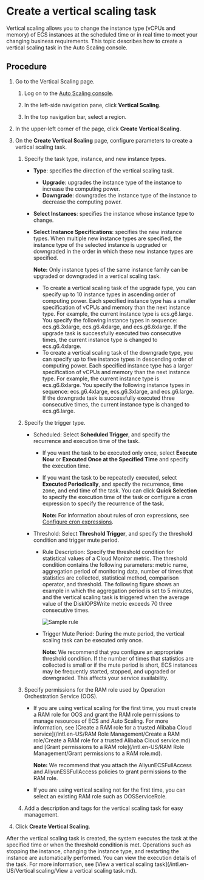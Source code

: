 # Create a vertical scaling task

Vertical scaling allows you to change the instance type \(vCPUs and memory\) of ECS instances at the scheduled time or in real time to meet your changing business requirements. This topic describes how to create a vertical scaling task in the Auto Scaling console.

## Procedure

1.  Go to the Vertical Scaling page.

    1.  Log on to the [Auto Scaling console](https://essnew.console.aliyun.com/).

    2.  In the left-side navigation pane, click **Vertical Scaling**.

    3.  In the top navigation bar, select a region.

2.  In the upper-left corner of the page, click **Create Vertical Scaling**.

3.  On the **Create Vertical Scaling** page, configure parameters to create a vertical scaling task.

    1.  Specify the task type, instance, and new instance types.

        -   **Type**: specifies the direction of the vertical scaling task.
            -   **Upgrade**: upgrades the instance type of the instance to increase the computing power.
            -   **Downgrade**: downgrades the instance type of the instance to decrease the computing power.
        -   **Select Instances**: specifies the instance whose instance type to change.
        -   **Select Instance Specifications**: specifies the new instance types. When multiple new instance types are specified, the instance type of the selected instance is upgraded or downgraded in the order in which these new instance types are specified.

            **Note:** Only instance types of the same instance family can be upgraded or downgraded in a vertical scaling task.

            -   To create a vertical scaling task of the upgrade type, you can specify up to 10 instance types in ascending order of computing power. Each specified instance type has a smaller specification of vCPUs and memory than the next instance type. For example, the current instance type is ecs.g6.large. You specify the following instance types in sequence: ecs.g6.3xlarge, ecs.g6.4xlarge, and ecs.g6.6xlarge. If the upgrade task is successfully executed two consecutive times, the current instance type is changed to ecs.g6.4xlarge.
            -   To create a vertical scaling task of the downgrade type, you can specify up to five instance types in descending order of computing power. Each specified instance type has a larger specification of vCPUs and memory than the next instance type. For example, the current instance type is ecs.g6.6xlarge. You specify the following instance types in sequence: ecs.g6.4xlarge, ecs.g6.3xlarge, and ecs.g6.large. If the downgrade task is successfully executed three consecutive times, the current instance type is changed to ecs.g6.large.
    2.  Specify the trigger type.

        -   Scheduled: Select **Scheduled Trigger**, and specify the recurrence and execution time of the task.
            -   If you want the task to be executed only once, select **Execute Now** or **Executed Once at the Specified Time** and specify the execution time.
            -   If you want the task to be repeatedly executed, select **Executed Periodically**, and specify the recurrence, time zone, and end time of the task. You can click **Quick Selection** to specify the execution time of the task or configure a cron expression to specify the recurrence of the task.

                **Note:** For information about rules of cron expressions, see [Configure cron expressions]().

        -   Threshold: Select **Threshold Trigger**, and specify the threshold condition and trigger mute period.
            -   Rule Description: Specify the threshold condition for statistical values of a Cloud Monitor metric. The threshold condition contains the following parameters: metric name, aggregation period of monitoring data, number of times that statistics are collected, statistical method, comparison operator, and threshold. The following figure shows an example in which the aggregation period is set to 5 minutes, and the vertical scaling task is triggered when the average value of the DiskIOPSWrite metric exceeds 70 three consecutive times.

                ![Sample rule](https://static-aliyun-doc.oss-accelerate.aliyuncs.com/assets/img/en-US/9701907161/p254402.png)

            -   Trigger Mute Period: During the mute period, the vertical scaling task can be executed only once.

                **Note:** We recommend that you configure an appropriate threshold condition. If the number of times that statistics are collected is small or if the mute period is short, ECS instances may be frequently started, stopped, and upgraded or downgraded. This affects your service availability.

    3.  Specify permissions for the RAM role used by Operation Orchestration Service \(OOS\).

        -   If you are using vertical scaling for the first time, you must create a RAM role for OOS and grant the RAM role permissions to manage resources of ECS and Auto Scaling. For more information, see [Create a RAM role for a trusted Alibaba Cloud service](/intl.en-US/RAM Role Management/Create a RAM role/Create a RAM role for a trusted Alibaba Cloud service.md) and [Grant permissions to a RAM role](/intl.en-US/RAM Role Management/Grant permissions to a RAM role.md).

            **Note:** We recommend that you attach the AliyunECSFullAccess and AliyunESSFullAccess policies to grant permissions to the RAM role.

        -   If you are using vertical scaling not for the first time, you can select an existing RAM role such as OOSServiceRole.
    4.  Add a description and tags for the vertical scaling task for easy management.

4.  Click **Create Vertical Scaling**.


After the vertical scaling task is created, the system executes the task at the specified time or when the threshold condition is met. Operations such as stopping the instance, changing the instance type, and restarting the instance are automatically performed. You can view the execution details of the task. For more information, see [View a vertical scaling task](/intl.en-US/Vertical scaling/View a vertical scaling task.md).

